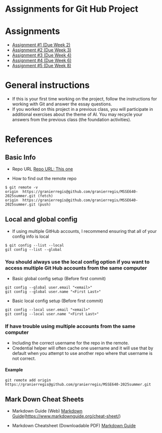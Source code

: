 # Assignments for Git Hub Project 

# Assignments 
- [Assignment #1 (Due Week 2)](./Assignment1.md)
- [Assignment #2 (Due Week 3)](./Assignment2.md)
- [Assignment #3 (Due Week 4)](./Assignment3.md)
- [Assignment #4 (Due Week 6)](./Assignment4.md)
- [Assignment #5 (Due Week 8)](./Assignment5.md)


# General instructions
- If this is your first time working on the project, follow the instructions for working with Git and answer the essay questions. 
- If you worked on this project in a previous class, you will participate in additional exercises about the theme of AI.  You may recycle your answers from the previous class (the foundation activities).  


# References

## Basic Info

- Repo URL 
[Repo URL:  This one](https://github.com/granierregis/MSSE640-2025summer.git)

- How to find out the remote repo
```
$ git remote -v
origin  https://granierregis@github.com/granierregis/MSSE640-2025summer.git (fetch)
origin  https://granierregis@github.com/granierregis/MSSE640-2025summer.git (push)
```

## Local and global config
- If using multiple GitHub accounts, I recommend ensuring that all of your config info is local
```
$ git config --list --local
git config --list --global
```

### You should always use the local config option if you want to access multiple Git Hub accounts from the same computer

- Basic global config setup (Before first commit)
```
git config --global user.email "<email>"
git config --global user.name "<First Last>"

```
- Basic local config setup (Before first commit)

```
git config --local user.email "<email>"
git config --local user.name "<First Last>"

```

### If have trouble using multiple accounts from the same computer
- Including the correct username for the repo in the remote. 
- Credential helper will often cache one username and it will use that by default when you attempt 
to use another repo where that username is not correct. 

#### Example
```
git remote add origin https://granierregis@github.com/granierregis/MSSE640-2025summer.git
```

## Mark Down Cheat Sheets

- Markdown Guide (Web)
[Markdown Guide](https://github.com/granierregis/msse642-2025summer.git)(https://www.markdownguide.org/cheat-sheet/)

- Markdown Cheatsheet (Downloadable PDF)
[Markdown Guide](./files/markdown-cheatsheet-download.pdf)



